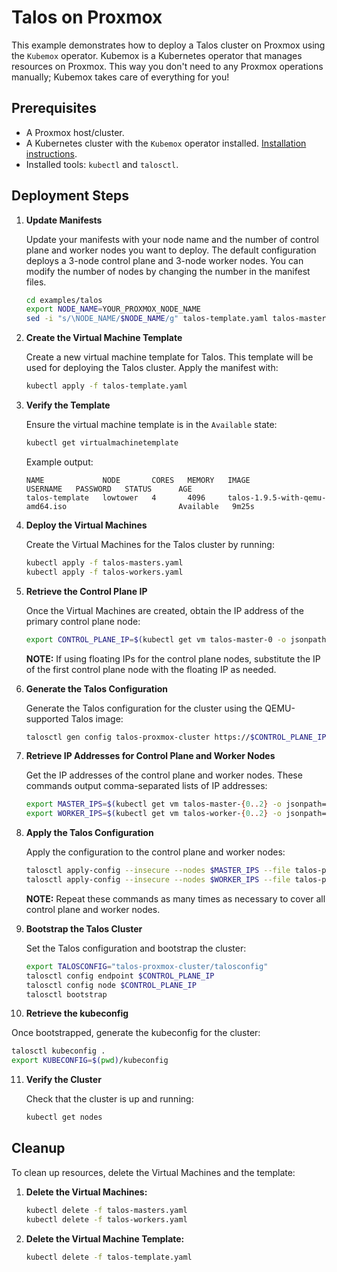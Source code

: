 # Talos on Proxmox

This example demonstrates how to deploy a Talos cluster on Proxmox using the `Kubemox` operator. Kubemox is a Kubernetes operator that manages resources on Proxmox. This way you don't need to any Proxmox operations manually; Kubemox takes care of everything for you!

## Prerequisites

- A Proxmox host/cluster.
- A Kubernetes cluster with the `Kubemox` operator installed. [Installation instructions](../../kubemox/README.md).
- Installed tools: `kubectl` and `talosctl`.

## Deployment Steps

1. **Update Manifests**

    Update your manifests with your node name and the number of control plane and worker nodes you want to deploy. The default configuration deploys a 3-node control plane and 3-node worker nodes. You can modify the number of nodes by changing the number in the manifest files.

    ```bash
    cd examples/talos
    export NODE_NAME=YOUR_PROXMOX_NODE_NAME
    sed -i "s/\NODE_NAME/$NODE_NAME/g" talos-template.yaml talos-masters.yaml talos-workers.yaml
    ```

2. **Create the Virtual Machine Template**

   Create a new virtual machine template for Talos. This template will be used for deploying the Talos cluster. Apply the manifest with:

   ```bash
   kubectl apply -f talos-template.yaml
   ```

3. **Verify the Template**

   Ensure the virtual machine template is in the `Available` state:

   ```bash
   kubectl get virtualmachinetemplate
   ```

   Example output:
   ```
   NAME             NODE       CORES   MEMORY   IMAGE                             USERNAME   PASSWORD   STATUS      AGE
   talos-template   lowtower   4       4096     talos-1.9.5-with-qemu-amd64.iso                         Available   9m25s
   ```

4. **Deploy the Virtual Machines**

   Create the Virtual Machines for the Talos cluster by running:

   ```bash
   kubectl apply -f talos-masters.yaml
   kubectl apply -f talos-workers.yaml
   ```

5. **Retrieve the Control Plane IP**

   Once the Virtual Machines are created, obtain the IP address of the primary control plane node:

   ```bash
   export CONTROL_PLANE_IP=$(kubectl get vm talos-master-0 -o jsonpath='{.status.status.IPAddress}')
   ```

   **NOTE:** If using floating IPs for the control plane nodes, substitute the IP of the first control plane node with the floating IP as needed.

6. **Generate the Talos Configuration**

   Generate the Talos configuration for the cluster using the QEMU-supported Talos image:

   ```bash
   talosctl gen config talos-proxmox-cluster https://$CONTROL_PLANE_IP:6443 --output-dir talos-proxmox-cluster --install-image factory.talos.dev/installer/ce4c980550dd2ab1b17bbf2b08801c7eb59418eafe8f279833297925d67c7515:v1.9.5
   ```

7. **Retrieve IP Addresses for Control Plane and Worker Nodes**

   Get the IP addresses of the control plane and worker nodes. These commands output comma-separated lists of IP addresses:

   ```bash
   export MASTER_IPS=$(kubectl get vm talos-master-{0..2} -o jsonpath='{.items[*].status.status.IPAddress}' | tr ' ' ',')
   export WORKER_IPS=$(kubectl get vm talos-worker-{0..2} -o jsonpath='{.items[*].status.status.IPAddress}' | tr ' ' ',')
   ```

8. **Apply the Talos Configuration**

   Apply the configuration to the control plane and worker nodes:

   ```bash
   talosctl apply-config --insecure --nodes $MASTER_IPS --file talos-proxmox-cluster/controlplane.yaml
   talosctl apply-config --insecure --nodes $WORKER_IPS --file talos-proxmox-cluster/worker.yaml
   ```

   **NOTE:** Repeat these commands as many times as necessary to cover all control plane and worker nodes.

9. **Bootstrap the Talos Cluster**

   Set the Talos configuration and bootstrap the cluster:

   ```bash
   export TALOSCONFIG="talos-proxmox-cluster/talosconfig"
   talosctl config endpoint $CONTROL_PLANE_IP 
   talosctl config node $CONTROL_PLANE_IP
   talosctl bootstrap
   ```

10. **Retrieve the kubeconfig**

   Once bootstrapped, generate the kubeconfig for the cluster:

   ```bash
   talosctl kubeconfig .
   export KUBECONFIG=$(pwd)/kubeconfig
   ```

11. **Verify the Cluster**

    Check that the cluster is up and running:

    ```bash
    kubectl get nodes
    ```

## Cleanup

To clean up resources, delete the Virtual Machines and the template:

1. **Delete the Virtual Machines:**

   ```bash
   kubectl delete -f talos-masters.yaml
   kubectl delete -f talos-workers.yaml
   ```

2. **Delete the Virtual Machine Template:**

   ```bash
   kubectl delete -f talos-template.yaml
   ```
